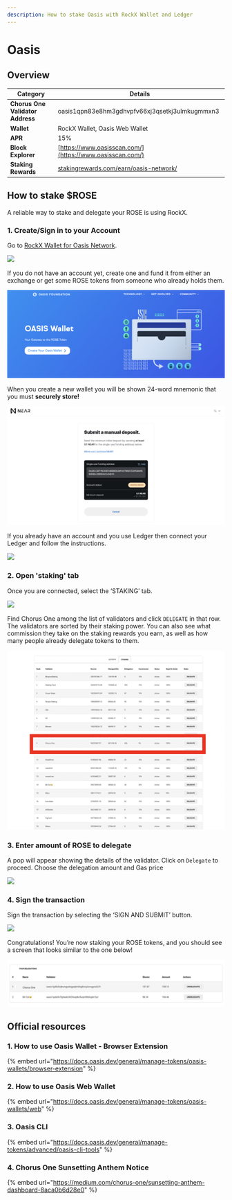```yaml
---
description: How to stake Oasis with RockX Wallet and Ledger
---
```


# Oasis

## Overview

| Category                         | Details                                                                                      |
| -------------------------------- | -------------------------------------------------------------------------------------------- |
| **Chorus One Validator Address** | oasis1qpn83e8hm3gdhvpfv66xj3qsetkj3ulmkugmmxn3                                               |
| **Wallet**                       | RockX Wallet, Oasis Web Wallet                                                               |
| **APR**                          | 15%                                                                                          |
| **Block Explorer**               | [https://www.oasisscan.com/](https://www.oasisscan.com/)                                     |
| **Staking Rewards**              | [stakingrewards.com/earn/oasis-network/](https://www.stakingrewards.com/earn/oasis-network/) |

## How to stake $ROSE

A reliable way to stake and delegate your ROSE is using RockX.

### 1. Create/Sign in to your Account

Go to [RockX Wallet for Oasis Network](https://oasis-wallet.rockx.com/).

![](https://miro.medium.com/max/1400/0\*OjpkO5FSZs9EveyL)

If you do not have an account yet, create one and fund it from either an exchange or get some ROSE tokens from someone who already holds them.

![](<../.gitbook/assets/image (57) (1) (1).png>)

When you create a new wallet you will be shown 24-word mnemonic that you must **securely store!**&#x20;

![](<../.gitbook/assets/image (59) (1).png>)

If you already have an account and you use Ledger then connect your Ledger and follow the instructions.

![](https://miro.medium.com/max/1400/0\*zppX1ZD0X268JP6w)

### 2. Open 'staking' tab

Once you are connected, select the ‘STAKING’ tab.

![](https://miro.medium.com/max/1400/0\*lZ\_kudp1FKqzpU-W)

Find Chorus One among the list of validators and click `DELEGATE` in that row. The validators are sorted by their staking power. You can also see what commission they take on the staking rewards you earn, as well as how many people already delegate tokens to them.&#x20;

![](<../.gitbook/assets/image (75) (1) (1).png>)

### 3. Enter amount of ROSE to delegate

A pop will appear showing the details of the validator. Click on `Delegate` to proceed. Choose the delegation amount and Gas price

![](https://miro.medium.com/max/1400/0\*xqQaIPc1V4zb19W5)

### 4. Sign the transaction

Sign the transaction by selecting the ‘SIGN AND SUBMIT’ button.

![](https://miro.medium.com/max/1400/0\*WP\_wssVnjXF9sYfC)

Congratulations! You’re now staking your ROSE tokens, and you should see a screen that looks similar to the one below!

![](<../.gitbook/assets/image (70) (1) (1) (1).png>)

## Official resources

### 1. How to use Oasis Wallet - Browser Extension

{% embed url="https://docs.oasis.dev/general/manage-tokens/oasis-wallets/browser-extension" %}

### 2. How to use Oasis Web Wallet

{% embed url="https://docs.oasis.dev/general/manage-tokens/oasis-wallets/web" %}

### 3. Oasis CLI

{% embed url="https://docs.oasis.dev/general/manage-tokens/advanced/oasis-cli-tools" %}

### 4. Chorus One Sunsetting Anthem Notice

{% embed url="https://medium.com/chorus-one/sunsetting-anthem-dashboard-8aca0b6d28e0" %}
